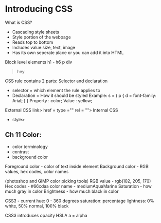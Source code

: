 # Introducing CSS

What is CSS?
- Cascading style sheets
- Style portion of the webpage
- Reads top to bottom
- Includes value size, text, image
- Has its own seperate place or you can add it into HTML

Block level elements
h1 - h6
p
div


> hey

CSS rule contains 2 parts: Selector and declaration

- selector = which element the rule applies to 
- Declaration = How it should be styled
Example: s = ( p {
    d =    font-family: Arial; )
}
Property : color;
Value : yellow;

External CSS
link> href = type ="" rel = "">
Internal CSS
- style>

## Ch 11 Color:
- color terminology
- contrast
- background color

Foreground color - color of text inside element
Background color - RGB values, hex codes, color names

(photoshop and GIMP color picking tools)
RGB value - rgb(102, 205, 170)
Hex codes - #66cdaa
color name - mediumAquaMarine
Saturation - how much gray in color
Brightness - how much black in color

CSS3 - current
hue: 0 - 360 degrees
saturation: percentage
lightness: 0% white, 50% normal, 100% black

CSS3 introduces opacity 
HSLA a = alpha 
